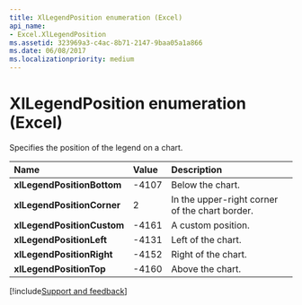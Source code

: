 ```yaml
---
title: XlLegendPosition enumeration (Excel)
api_name:
- Excel.XlLegendPosition
ms.assetid: 323969a3-c4ac-8b71-2147-9baa05a1a866
ms.date: 06/08/2017
ms.localizationpriority: medium
---
```



# XlLegendPosition enumeration (Excel)

Specifies the position of the legend on a chart.



|Name|Value|Description|
|:-----|:-----|:-----|
| **xlLegendPositionBottom**|-4107|Below the chart.|
| **xlLegendPositionCorner**|2|In the upper-right corner of the chart border.|
| **xlLegendPositionCustom**|-4161|A custom position.|
| **xlLegendPositionLeft**|-4131|Left of the chart.|
| **xlLegendPositionRight**|-4152|Right of the chart.|
| **xlLegendPositionTop**|-4160|Above the chart.|

[!include[Support and feedback](~/includes/feedback-boilerplate.md)]